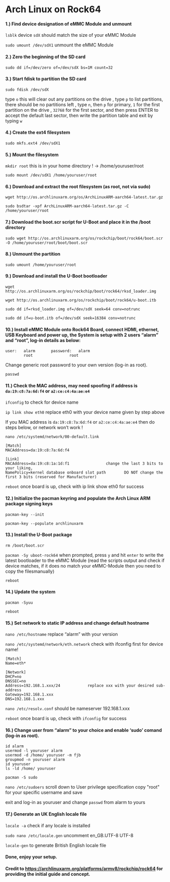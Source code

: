 # Arch Linux on Rock64

#### 1.)  Find device designation of eMMC Module and unmount

`lsblk`			device `sdX` should match the size of your eMMC Module

`sudo umount /dev/sdX1`   unmount the eMMC Module

#### 2.)  Zero the beginning of the SD card

`sudo dd if=/dev/zero of=/dev/sdX bs=1M count=32`

#### 3.)  Start fdisk to partition the SD card

`sudo fdisk /dev/sdX`

type `o` this will clear out any partitions on the drive
, type `p` to list partitions, there should be no partitions left
, type `n`, then `p` for primary, `1` for the first partition on the drive
, `32768` for the first sector, and then press ENTER to accept the
default last sector, then write the partition table and exit by typing `w`

#### 4.)  Create the ext4 filesystem

`sudo mkfs.ext4 /dev/sdX1`

#### 5.)  Mount the filesystem

`mkdir root`		this is in your home directory ! → /home/youruser/root 

`sudo mount /dev/sdX1 /home/youruser/root`

#### 6.)  Download and extract the root filesystem (as root, not via sudo)

`wget http://os.archlinuxarm.org/os/ArchLinuxARM-aarch64-latest.tar.gz`

`sudo bsdtar -xpf ArchLinuxARM-aarch64-latest.tar.gz -C /home/youruser/root`

#### 7.)  Download the boot.scr script for U-Boot and place it in the /boot directory

`sudo wget http://os.archlinuxarm.org/os/rockchip/boot/rock64/boot.scr -O /home/youruser/root/boot/boot.scr`

#### 8.)  Unmount the partition

`sudo umount /home/youruser/root`

#### 9.)  Download and install the U-Boot bootloader

`wget http://os.archlinuxarm.org/os/rockchip/boot/rock64/rksd_loader.img`

`wget http://os.archlinuxarm.org/os/rockchip/boot/rock64/u-boot.itb`

`sudo dd if=rksd_loader.img of=/dev/sdX seek=64 conv=notrunc`

`sudo dd if=u-boot.itb of=/dev/sdX seek=16384 conv=notrunc`
	
#### 10.) Install eMMC Module onto Rock64 Board, connect HDMI, ethernet, USB Keyboard and power up, the System is setup with 2 users “alarm” and “root”, log-in details as below:
	
	user:	alarm		password:	alarm
	    	root				root

Change generic root password to your own version (log-in as root).
	
`passwd`

#### 11.) Check the MAC address, may need spoofing if address is `da:19:c8:7a:6d:f4` or `a2:ce:c4:4a:ae:e4`

`ifconfig`    to check for device name

`ip link show eth0`   replace eth0 with your device name given by step above

If you MAC address is `da:19:c8:7a:6d:f4` or `a2:ce:c4:4a:ae:e4` then do steps below, or network won’t work !

`nano /etc/systemd/network/00-default.link`

	[Match]
	MACAddress=da:19:c8:7a:6d:f4

	[Link]
	MACAddress=da:19:c8:1a:1d:f1				change the last 3 bits to your liking,
	NamePolicy=kernel database onboard slot path		DO NOT change the first 3 bits (reserved for Manufacturer)

`reboot`     once board is up, check with ip link show eth0 for success

#### 12.) Initialize the pacman keyring and populate the Arch Linux ARM package signing keys

`pacman-key --init`

`pacman-key --populate archlinuxarm`

#### 13.) Install the U-Boot package

`rm /boot/boot.scr`

`pacman -Sy uboot-rock64`		when prompted, press `y` and hit `enter` to write the latest bootloader to the eMMC Module (read the scripts output and check if device matches, if it does no match your eMMC-Module then you need to copy the filesmanually)

`reboot`

#### 14.) Update the system

`pacman -Syuu`

`reboot`

#### 15.) Set network to static IP address and change default hostname

`nano /etc/hostname`	replace “alarm” with your version

`nano /etc/systemd/network/eth.network`   check with ifconfig first for device name!

	[Match]
	Name=eth*

	[Network]
	DHCP=no
	DNSSEC=no
	Address=192.168.1.xxx/24			replace xxx with your desired sub-address
	Gateway=192.168.1.xxx
	DNS=192.168.1.xxx

`nano /etc/resolv.conf`			should be nameserver 192.168.1.xxx

`reboot`					once board is up, check with `ifconfig` for success		

#### 16.) Change user from “alarm” to your choice and enable ‘sudo’ comand (log-in as root).

	id alarm
	usermod -l youruser alarm
	usermod -d /home/ youruser -m fjb
	groupmod -n youruser alarm
	id youruser
	ls -ld /home/ youruser

`pacman -S sudo`

`nano /etc/sudoers`				scroll down to User privilege specification	copy "root" for your specific username and save

exit and log-in as youruser and change `passwd` from alarm to yours

#### 17.) Generate an UK English locale file

`locale -a`					check if any locale is installed

`sudo nano /etc/locale.gen`			uncomment en_GB.UTF-8 UTF-8

`locale-gen`				to generate British English locale file

	
#### Done, enjoy your setup.

#### Credit to https://archlinuxarm.org/platforms/armv8/rockchip/rock64 for providing the initial guide and concept.
	
